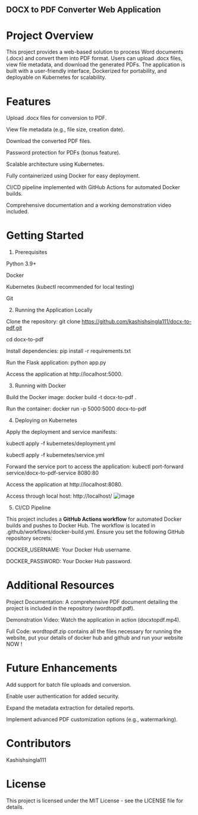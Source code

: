 ## DOCX to PDF Converter Web Application
# Project Overview
This project provides a web-based solution to process Word documents (.docx) and convert them into PDF format. Users can upload .docx files, view file metadata, and download the generated PDFs. The application is built with a user-friendly interface, Dockerized for portability, and deployable on Kubernetes for scalability.
# Features
Upload .docx files for conversion to PDF.

View file metadata (e.g., file size, creation date).

Download the converted PDF files.

Password protection for PDFs (bonus feature).

Scalable architecture using Kubernetes.

Fully containerized using Docker for easy deployment.

CI/CD pipeline implemented with GitHub Actions for automated Docker builds.

Comprehensive documentation and a working demonstration video included.

# Getting Started
1. Prerequisites
   
Python 3.9+

Docker

Kubernetes (kubectl recommended for local testing)

Git

2. Running the Application Locally
   
Clone the repository: git clone https://github.com/kashishsingla111/docx-to-pdf.git

cd docx-to-pdf

Install dependencies: pip install -r requirements.txt

Run the Flask application: python app.py

Access the application at http://localhost:5000.

3. Running with Docker
   
Build the Docker image: docker build -t docx-to-pdf .

Run the container: docker run -p 5000:5000 docx-to-pdf

4. Deploying on Kubernetes
   
Apply the deployment and service manifests:

kubectl apply -f kubernetes/deployment.yml

kubectl apply -f kubernetes/service.yml

Forward the service port to access the application: kubectl port-forward service/docx-to-pdf-service 8080:80

Access the application at http://localhost:8080.

Access through local host: http://localhost/
![image](https://github.com/user-attachments/assets/7f2fca0e-5a4e-455d-92df-e859994a9fe2)


5. CI/CD Pipeline
   
This project includes a **GitHub Actions workflow** for automated Docker builds and pushes to Docker Hub. The workflow is located in .github/workflows/docker-build.yml. Ensure you set the following GitHub repository secrets:

DOCKER_USERNAME: Your Docker Hub username.

DOCKER_PASSWORD: Your Docker Hub password.

# Additional Resources

Project Documentation: A comprehensive PDF document detailing the project is included in the repository (wordtopdf.pdf).

Demonstration Video: Watch the application in action (docxtopdf.mp4).

Full Code: wordtopdf.zip contains all the files necessary for running the website, put your details of docker hub and github and run your website NOW !

# Future Enhancements

Add support for batch file uploads and conversion.

Enable user authentication for added security.

Expand the metadata extraction for detailed reports.

Implement advanced PDF customization options (e.g., watermarking).

# Contributors

Kashishsingla111

# License

This project is licensed under the MIT License - see the LICENSE file for details.
